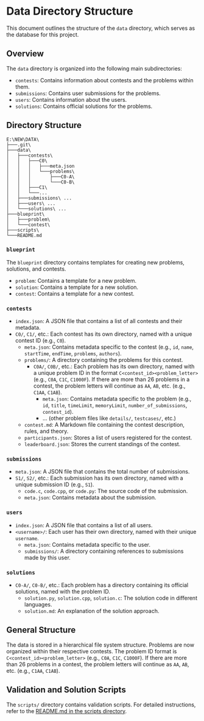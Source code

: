 # Data Directory Structure

This document outlines the structure of the `data` directory, which serves as the database for this project.

## Overview

The `data` directory is organized into the following main subdirectories:

- `contests`: Contains information about contests and the problems within them.
- `submissions`: Contains user submissions for the problems.
- `users`: Contains information about the users.
- `solutions`: Contains official solutions for the problems.

## Directory Structure

```
E:\NEW\DATA\
├───.git\
├───data\
│   ├───contests\
│   │   ├───C0\
│   │   │   ├───meta.json
│   │   │   └───problems\
│   │   │       ├───C0-A\
│   │   │       └───C0-B\
│   │   ├───C1\
│   │   └───...
│   ├───submissions\ ...
│   ├───users\ ...
│   └───solutions\ ...
├───blueprint\
│   ├───problem\
│   └───contest\
├───scripts\
└───README.md
```

### `blueprint`

The `blueprint` directory contains templates for creating new problems, solutions, and contests.

- `problem`: Contains a template for a new problem.
- `solution`: Contains a template for a new solution.
- `contest`: Contains a template for a new contest.

### `contests`

- `index.json`: A JSON file that contains a list of all contests and their metadata.
- `C0/`, `C1/`, etc.: Each contest has its own directory, named with a unique contest ID (e.g., `C0`).
    - `meta.json`: Contains metadata specific to the contest (e.g., `id`, `name`, `startTime`, `endTime`, `problems`, `authors`).
    - `problems/`: A directory containing the problems for this contest.
        - `C0A/`, `C0B/`, etc.: Each problem has its own directory, named with a unique problem ID in the format `C<contest_id><problem_letter>` (e.g., `C0A`, `C1C`, `C1000F`). If there are more than 26 problems in a contest, the problem letters will continue as `AA`, `AB`, etc. (e.g., `C1AA`, `C1AB`).
            - `meta.json`: Contains metadata specific to the problem (e.g., `id`, `title`, `timeLimit`, `memoryLimit`, `number_of_submissions`, `contest_id`).
            - ... (other problem files like `details/`, `testcases/`, etc.)
    -   `contest.md`: A Markdown file containing the contest description, rules, and theory.
    - `participants.json`: Stores a list of users registered for the contest.
    - `leaderboard.json`: Stores the current standings of the contest.

### `submissions`

- `meta.json`: A JSON file that contains the total number of submissions.
- `S1/`, `S2/`, etc.: Each submission has its own directory, named with a unique submission ID (e.g., `S1`).
    - `code.c`, `code.cpp`, or `code.py`: The source code of the submission.
    - `meta.json`: Contains metadata about the submission.

### `users`

- `index.json`: A JSON file that contains a list of all users.
- `<username>/`: Each user has their own directory, named with their unique `username`.
    - `meta.json`: Contains metadata specific to the user.
    - `submissions/`: A directory containing references to submissions made by this user.

### `solutions`

- `C0-A/`, `C0-B/`, etc.: Each problem has a directory containing its official solutions, named with the problem ID.
    - `solution.py`, `solution.cpp`, `solution.c`: The solution code in different languages.
    - `solution.md`: An explanation of the solution approach.

## General Structure

The data is stored in a hierarchical file system structure. Problems are now organized within their respective contests. The problem ID format is `C<contest_id><problem_letter>` (e.g., `C0A`, `C1C`, `C1000F`). If there are more than 26 problems in a contest, the problem letters will continue as `AA`, `AB`, etc. (e.g., `C1AA`, `C1AB`).

## Validation and Solution Scripts

The `scripts/` directory contains validation scripts. For detailed instructions, refer to the [README.md in the scripts directory](./scripts/README.md).